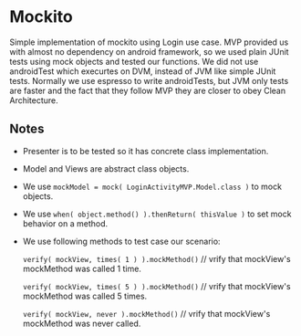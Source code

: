 # Mockito
Simple implementation of mockito using Login use case. MVP provided us with almost no dependency on android framework,
so we used plain JUnit tests using mock objects and tested our functions. We did not use androidTest which execurtes on DVM,
instead of JVM like simple JUnit tests. Normally we use espresso to write androidTests, but JVM only tests are faster and the 
fact that they follow MVP they are closer to obey Clean Architecture.


## Notes
- Presenter is to be tested so it has concrete class implementation.
- Model and Views are abstract class objects.
- We use  ```mockModel = mock( LoginActivityMVP.Model.class )``` to mock objects.
- We use ```when( object.method() ).thenReturn( thisValue )```  to set mock behavior on a method.
- We use following methods to test case our scenario:

  ```verify( mockView, times( 1 ) ).mockMethod()```    // vrify that mockView's mockMethod was called 1 time.
  
  ```verify( mockView, times( 5 ) ).mockMethod()```    // vrify that mockView's mockMethod was called 5 times.
  
  ```verify( mockView, never ).mockMethod()```    // vrify that mockView's mockMethod was never called.

        
